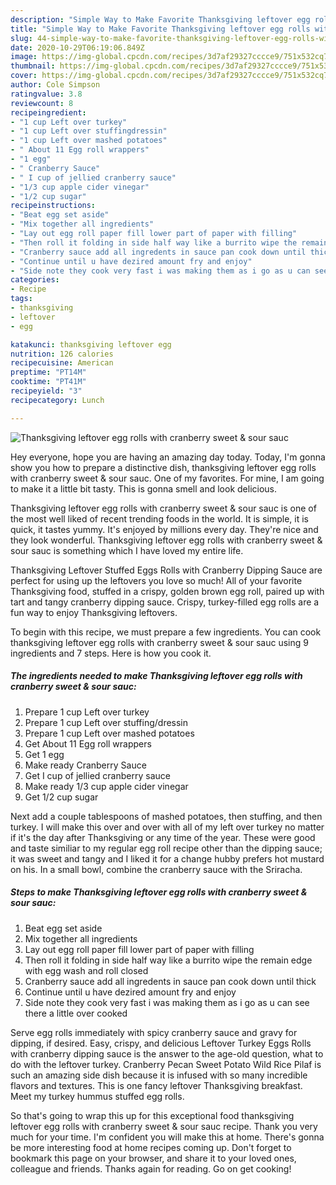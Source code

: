 ```yaml
---
description: "Simple Way to Make Favorite Thanksgiving leftover egg rolls with cranberry sweet &amp;amp; sour sauc"
title: "Simple Way to Make Favorite Thanksgiving leftover egg rolls with cranberry sweet &amp;amp; sour sauc"
slug: 44-simple-way-to-make-favorite-thanksgiving-leftover-egg-rolls-with-cranberry-sweet-and-amp-sour-sauc
date: 2020-10-29T06:19:06.849Z
image: https://img-global.cpcdn.com/recipes/3d7af29327cccce9/751x532cq70/thanksgiving-leftover-egg-rolls-with-cranberry-sweet-sour-sauc-recipe-main-photo.jpg
thumbnail: https://img-global.cpcdn.com/recipes/3d7af29327cccce9/751x532cq70/thanksgiving-leftover-egg-rolls-with-cranberry-sweet-sour-sauc-recipe-main-photo.jpg
cover: https://img-global.cpcdn.com/recipes/3d7af29327cccce9/751x532cq70/thanksgiving-leftover-egg-rolls-with-cranberry-sweet-sour-sauc-recipe-main-photo.jpg
author: Cole Simpson
ratingvalue: 3.8
reviewcount: 8
recipeingredient:
- "1 cup Left over turkey"
- "1 cup Left over stuffingdressin"
- "1 cup Left over mashed potatoes"
- " About 11 Egg roll wrappers"
- "1 egg"
- " Cranberry Sauce"
- " I cup of jellied cranberry sauce"
- "1/3 cup apple cider vinegar"
- "1/2 cup sugar"
recipeinstructions:
- "Beat egg set aside"
- "Mix together all ingredients"
- "Lay out egg roll paper fill lower part of paper with filling"
- "Then roll it folding in side half way like a burrito wipe the remain edge with egg wash and roll closed"
- "Cranberry sauce add all ingredents in sauce pan cook down until thick"
- "Continue until u have dezired amount fry and enjoy"
- "Side note they cook very fast i was making them as i go as u can see there a little over cooked"
categories:
- Recipe
tags:
- thanksgiving
- leftover
- egg

katakunci: thanksgiving leftover egg 
nutrition: 126 calories
recipecuisine: American
preptime: "PT14M"
cooktime: "PT41M"
recipeyield: "3"
recipecategory: Lunch

---
```



![Thanksgiving leftover egg rolls with cranberry sweet &amp; sour sauc](https://img-global.cpcdn.com/recipes/3d7af29327cccce9/751x532cq70/thanksgiving-leftover-egg-rolls-with-cranberry-sweet-sour-sauc-recipe-main-photo.jpg)

Hey everyone, hope you are having an amazing day today. Today, I'm gonna show you how to prepare a distinctive dish, thanksgiving leftover egg rolls with cranberry sweet &amp; sour sauc. One of my favorites. For mine, I am going to make it a little bit tasty. This is gonna smell and look delicious.

Thanksgiving leftover egg rolls with cranberry sweet &amp; sour sauc is one of the most well liked of recent trending foods in the world. It is simple, it is quick, it tastes yummy. It's enjoyed by millions every day. They're nice and they look wonderful. Thanksgiving leftover egg rolls with cranberry sweet &amp; sour sauc is something which I have loved my entire life.

Thanksgiving Leftover Stuffed Eggs Rolls with Cranberry Dipping Sauce are perfect for using up the leftovers you love so much! All of your favorite Thanksgiving food, stuffed in a crispy, golden brown egg roll, paired up with tart and tangy cranberry dipping sauce. Crispy, turkey-filled egg rolls are a fun way to enjoy Thanksgiving leftovers.


To begin with this recipe, we must prepare a few ingredients. You can cook thanksgiving leftover egg rolls with cranberry sweet &amp; sour sauc using 9 ingredients and 7 steps. Here is how you cook it.

<!--inarticleads1-->

##### The ingredients needed to make Thanksgiving leftover egg rolls with cranberry sweet &amp; sour sauc:

1. Prepare 1 cup Left over turkey
1. Prepare 1 cup Left over stuffing/dressin
1. Prepare 1 cup Left over mashed potatoes
1. Get  About 11 Egg roll wrappers
1. Get 1 egg
1. Make ready  Cranberry Sauce
1. Get  I cup of jellied cranberry sauce
1. Make ready 1/3 cup apple cider vinegar
1. Get 1/2 cup sugar


Next add a couple tablespoons of mashed potatoes, then stuffing, and then turkey. I will make this over and over with all of my left over turkey no matter if it&#39;s the day after Thanksgiving or any time of the year. These were good and taste similiar to my regular egg roll recipe other than the dipping sauce; it was sweet and tangy and I liked it for a change hubby prefers hot mustard on his. In a small bowl, combine the cranberry sauce with the Sriracha. 

<!--inarticleads2-->

##### Steps to make Thanksgiving leftover egg rolls with cranberry sweet &amp; sour sauc:

1. Beat egg set aside
1. Mix together all ingredients
1. Lay out egg roll paper fill lower part of paper with filling
1. Then roll it folding in side half way like a burrito wipe the remain edge with egg wash and roll closed
1. Cranberry sauce add all ingredents in sauce pan cook down until thick
1. Continue until u have dezired amount fry and enjoy
1. Side note they cook very fast i was making them as i go as u can see there a little over cooked


Serve egg rolls immediately with spicy cranberry sauce and gravy for dipping, if desired. Easy, crispy, and delicious Leftover Turkey Eggs Rolls with cranberry dipping sauce is the answer to the age-old question, what to do with the leftover turkey. Cranberry Pecan Sweet Potato Wild Rice Pilaf is such an amazing side dish because it is infused with so many incredible flavors and textures. This is one fancy leftover Thanksgiving breakfast. Meet my turkey hummus stuffed egg rolls. 

So that's going to wrap this up for this exceptional food thanksgiving leftover egg rolls with cranberry sweet &amp; sour sauc recipe. Thank you very much for your time. I'm confident you will make this at home. There's gonna be more interesting food at home recipes coming up. Don't forget to bookmark this page on your browser, and share it to your loved ones, colleague and friends. Thanks again for reading. Go on get cooking!
